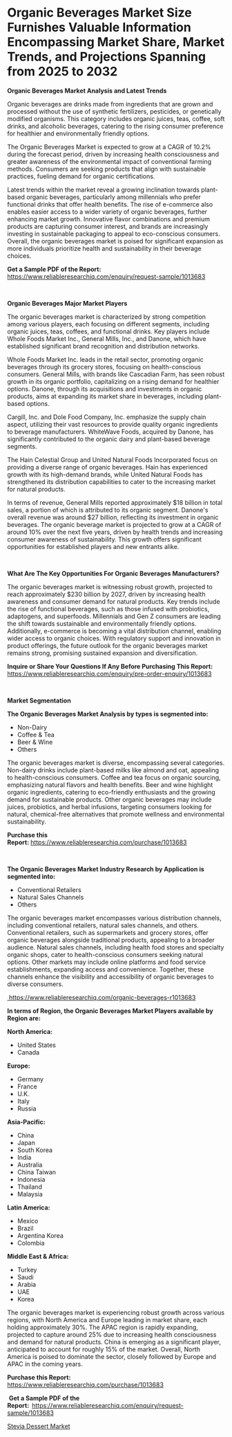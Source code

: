 <p><h1>Organic Beverages Market Size Furnishes Valuable Information Encompassing Market Share, Market Trends, and Projections Spanning from 2025 to 2032</h1></p><p><strong>Organic Beverages Market Analysis and Latest Trends</strong></p>
<p><p>Organic beverages are drinks made from ingredients that are grown and processed without the use of synthetic fertilizers, pesticides, or genetically modified organisms. This category includes organic juices, teas, coffee, soft drinks, and alcoholic beverages, catering to the rising consumer preference for healthier and environmentally friendly options.</p><p>The Organic Beverages Market is expected to grow at a CAGR of 10.2% during the forecast period, driven by increasing health consciousness and greater awareness of the environmental impact of conventional farming methods. Consumers are seeking products that align with sustainable practices, fueling demand for organic certifications.</p><p>Latest trends within the market reveal a growing inclination towards plant-based organic beverages, particularly among millennials who prefer functional drinks that offer health benefits. The rise of e-commerce also enables easier access to a wider variety of organic beverages, further enhancing market growth. Innovative flavor combinations and premium products are capturing consumer interest, and brands are increasingly investing in sustainable packaging to appeal to eco-conscious consumers. Overall, the organic beverages market is poised for significant expansion as more individuals prioritize health and sustainability in their beverage choices.</p></p>
<p><strong>Get a Sample PDF of the Report:&nbsp;</strong> <a href="https://www.reliableresearchiq.com/enquiry/request-sample/1013683?utm_campaign=2245&utm_medium=2&utm_source=Github&utm_content=ia&utm_term=14022025&utm_id=organic-beverages">https://www.reliableresearchiq.com/enquiry/request-sample/1013683</a></p>
<p>&nbsp;</p>
<p><strong>Organic Beverages Major Market Players</strong></p>
<p><p>The organic beverages market is characterized by strong competition among various players, each focusing on different segments, including organic juices, teas, coffees, and functional drinks. Key players include Whole Foods Market Inc., General Mills, Inc., and Danone, which have established significant brand recognition and distribution networks.</p><p>Whole Foods Market Inc. leads in the retail sector, promoting organic beverages through its grocery stores, focusing on health-conscious consumers. General Mills, with brands like Cascadian Farm, has seen robust growth in its organic portfolio, capitalizing on a rising demand for healthier options. Danone, through its acquisitions and investments in organic products, aims at expanding its market share in beverages, including plant-based options.</p><p>Cargill, Inc. and Dole Food Company, Inc. emphasize the supply chain aspect, utilizing their vast resources to provide quality organic ingredients to beverage manufacturers. WhiteWave Foods, acquired by Danone, has significantly contributed to the organic dairy and plant-based beverage segments.</p><p>The Hain Celestial Group and United Natural Foods Incorporated focus on providing a diverse range of organic beverages. Hain has experienced growth with its high-demand brands, while United Natural Foods has strengthened its distribution capabilities to cater to the increasing market for natural products.</p><p>In terms of revenue, General Mills reported approximately $18 billion in total sales, a portion of which is attributed to its organic segment. Danone's overall revenue was around $27 billion, reflecting its investment in organic beverages. The organic beverage market is projected to grow at a CAGR of around 10% over the next five years, driven by health trends and increasing consumer awareness of sustainability. This growth offers significant opportunities for established players and new entrants alike.</p></p>
<p>&nbsp;</p>
<p><strong>What Are The Key Opportunities For Organic Beverages Manufacturers?</strong></p>
<p><p>The organic beverages market is witnessing robust growth, projected to reach approximately $230 billion by 2027, driven by increasing health awareness and consumer demand for natural products. Key trends include the rise of functional beverages, such as those infused with probiotics, adaptogens, and superfoods. Millennials and Gen Z consumers are leading the shift towards sustainable and environmentally friendly options. Additionally, e-commerce is becoming a vital distribution channel, enabling wider access to organic choices. With regulatory support and innovation in product offerings, the future outlook for the organic beverages market remains strong, promising sustained expansion and diversification.</p></p>
<p><strong>Inquire or Share Your Questions If Any Before Purchasing This Report:</strong> <a href="https://www.reliableresearchiq.com/enquiry/pre-order-enquiry/1013683?utm_campaign=2245&utm_medium=2&utm_source=Github&utm_content=ia&utm_term=14022025&utm_id=organic-beverages">https://www.reliableresearchiq.com/enquiry/pre-order-enquiry/1013683</a></p>
<p>&nbsp;</p>
<p><strong>Market Segmentation</strong></p>
<p><strong>The Organic Beverages Market Analysis by types is segmented into:</strong></p>
<p><ul><li>Non-Dairy</li><li>Coffee & Tea</li><li>Beer & Wine</li><li>Others</li></ul></p>
<p><p>The organic beverages market is diverse, encompassing several categories. Non-dairy drinks include plant-based milks like almond and oat, appealing to health-conscious consumers. Coffee and tea focus on organic sourcing, emphasizing natural flavors and health benefits. Beer and wine highlight organic ingredients, catering to eco-friendly enthusiasts and the growing demand for sustainable products. Other organic beverages may include juices, probiotics, and herbal infusions, targeting consumers looking for natural, chemical-free alternatives that promote wellness and environmental sustainability.</p></p>
<p><strong>Purchase this Report:&nbsp;</strong><a href="https://www.reliableresearchiq.com/purchase/1013683?utm_campaign=2245&utm_medium=2&utm_source=Github&utm_content=ia&utm_term=14022025&utm_id=organic-beverages">https://www.reliableresearchiq.com/purchase/1013683</a></p>
<p>&nbsp;</p>
<p><strong>The Organic Beverages Market Industry Research by Application is segmented into:</strong></p>
<p><ul><li>Conventional Retailers</li><li>Natural Sales Channels</li><li>Others</li></ul></p>
<p><p>The organic beverages market encompasses various distribution channels, including conventional retailers, natural sales channels, and others. Conventional retailers, such as supermarkets and grocery stores, offer organic beverages alongside traditional products, appealing to a broader audience. Natural sales channels, including health food stores and specialty organic shops, cater to health-conscious consumers seeking natural options. Other markets may include online platforms and food service establishments, expanding access and convenience. Together, these channels enhance the visibility and accessibility of organic beverages to diverse consumers.</p></p>
<p><a href="https://www.reliableresearchiq.com/organic-beverages-r1013683?utm_campaign=2245&utm_medium=2&utm_source=Github&utm_content=ia&utm_term=14022025&utm_id=organic-beverages">&nbsp;https://www.reliableresearchiq.com/organic-beverages-r1013683</a></p>
<p><strong>In terms of Region, the Organic Beverages Market Players available by Region are:</strong></p>
<p>
    <p> <strong> North America: </strong>
        <ul>
            <li>United States</li>
            <li>Canada</li>
        </ul>
        </p> 
    <p> <strong> Europe: </strong>
        <ul>
            <li>Germany</li>
            <li>France</li>
            <li>U.K.</li>
            <li>Italy</li>
            <li>Russia</li>
        </ul>
        </p> 
    <p> <strong> Asia-Pacific: </strong>
        <ul>
            <li>China</li>
            <li>Japan</li>
            <li>South Korea</li>
            <li>India</li>
            <li>Australia</li>
            <li>China Taiwan</li>
            <li>Indonesia</li>
            <li>Thailand</li>
            <li>Malaysia</li>
        </ul>
        </p> 
    <p> <strong> Latin America: </strong>
        <ul>
            <li>Mexico</li>
            <li>Brazil</li>
            <li>Argentina Korea</li>
            <li>Colombia</li>
        </ul>
        </p> 
    <p> <strong> Middle East & Africa: </strong>
        <ul>
            <li>Turkey</li>
            <li>Saudi</li>
            <li>Arabia</li>
            <li>UAE</li>
            <li>Korea</li>
        </ul>
    </p>
    </p>
<p><p>The organic beverages market is experiencing robust growth across various regions, with North America and Europe leading in market share, each holding approximately 30%. The APAC region is rapidly expanding, projected to capture around 25% due to increasing health consciousness and demand for natural products. China is emerging as a significant player, anticipated to account for roughly 15% of the market. Overall, North America is poised to dominate the sector, closely followed by Europe and APAC in the coming years.</p></p>
<p><strong>Purchase this Report: </strong><a href="https://www.reliableresearchiq.com/purchase/1013683?utm_campaign=2245&utm_medium=2&utm_source=Github&utm_content=ia&utm_term=14022025&utm_id=organic-beverages">https://www.reliableresearchiq.com/purchase/1013683</a></p>
<p>&nbsp;<strong>Get a Sample PDF of the Report:&nbsp;&nbsp;</strong><a href="https://www.reliableresearchiq.com/enquiry/request-sample/1013683?utm_campaign=2245&utm_medium=2&utm_source=Github&utm_content=ia&utm_term=14022025&utm_id=organic-beverages">https://www.reliableresearchiq.com/enquiry/request-sample/1013683</a></p>
<p><strong></strong></p>
<p><p><a href="https://github.com/rileymgdorcas/Market-Research-Report-List-1/blob/main/stevia-dessert-market.md?utm_campaign=2245&utm_medium=2&utm_source=Github&utm_content=ia&utm_term=14022025&utm_id=organic-beverages">Stevia Dessert Market</a></p></p>